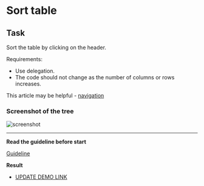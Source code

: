 # Sort table

## Task

Sort the table by clicking on the header.

Requirements:

- Use delegation.
- The code should not change as the number of columns or rows increases.

This article may be helpful - [navigation](https://learn.javascript.ru/traversing-dom#dom-navigation-tables)

### Screenshot of the tree
![screenshot](example/sort_table.png)

---
**Read the guideline before start**

[Guideline](https://github.com/mate-academy/js_task-DOM-guideline)

**Result**

- [UPDATE DEMO LINK](https://nizkiyVorobey.github.io/js_sort-table-DOM/)
